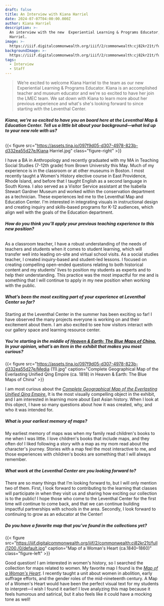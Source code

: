 ```yaml
---
draft: false
title: An Interview with Kiana Harriel
date: 2024-07-07T04:00:00.000Z
author: Kiana Harriel
description: >-
  An interview with the new  Experiential Learning & Programs Educator, Kiana
  Harriel. 
image: >-
  https://iiif.digitalcommonwealth.org/iiif/2/commonwealth:cj82kr21t/full/1200,/0/default.jpg
backgroundImage: >-
  https://iiif.digitalcommonwealth.org/iiif/2/commonwealth:cj82kr21t/full/1200,/0/default.jpg
tags:
  - Interview
  - Staff
---
```


> We’re excited to welcome Kiana Harriel to the team as our new Experiential Learning & Programs Educator. Kiana is an accomplished teacher and museum educator and we're so excited to have her join the LMEC team. We sat down with Kiana to learn more about her previous experience and what's she's looking forward to since starting with the Leventhal Center.

###### **Kiana, we’re so excited to have you on board here at the Leventhal Map & Education Center. Tell us a little bit about your background—what led up to your new role with us?**

{{< figure src="https://assets.tina.io/097f9d05-d307-4978-823b-d332ea55d27e/Kiana Harriel.jpg" class="figure-right" >}}

I have a BA in Anthropology and recently graduated with my MA in Teaching Social Studies (7-12th grade) from Brown University this May. Much of my experience is in the classroom or at other museums in Boston. I most recently taught a Women's History elective course in East Providence, Rhode Island, and before that I taught English as a second language in South Korea. I also served as a Visitor Service assistant at the Isabella Stewart Gardner Museum and worked within the conservation department as a technician. These experiences led me  to the Leventhal Map and Education Center. I'm interested in integrating visuals in instructional design and creating inquiry and skills-based programs for K-12 audiences, which align well with the goals of the Education department.

###### **How do you think you’ll apply your previous teaching experience to this new position?**

As a classroom teacher, I have a robust understanding of the needs of teachers and students when it comes to student learning, which will transfer well into leading on-site and virtual school visits. As a social studies teacher, I created inquiry-based and student-led lessons. I focused on creating compelling open-ended questions relating to both historical content and my students’ lives to position my students as experts and to help their understanding. This practice was the most impactful for me and is something that I will continue to apply in my new position when working with the public.

##### **What’s been the most exciting part of your experience at Leventhal Center so far?**

Starting at the Leventhal Center in the summer has been exciting so far! I have observed the many projects everyone is working on and their excitement about them. I am also excited to see how visitors interact with our gallery space and learning resource center.

##### **You’re starting in the middle of *[Heaven & Earth: The Blue Maps of China.](https://www.leventhalmap.org/digital-exhibitions/heaven-and-earth/)* In your opinion, what’s an item in the exhibit that makes you most curious?**

{{< figure src="https://assets.tina.io/097f9d05-d307-4978-823b-d332ea55d27e/Media (11).jpg" caption="Complete Geographical Map of the Everlasting Unified Qing Empire (ca. 1818) in Heaven & Earth: The Blue Maps of China" >}}

I am most curious about the [*Complete Geographical Map of the Everlasting Unified Qing Empire*.](https://www.leventhalmap.org/digital-exhibitions/heaven-and-earth/catalogue/3/) It is the most visually compelling object in the exhibit, and I am interested in learning more about East Asian history. When I look at this object, I have so many questions about how it was created, why, and who it was intended for.

##### **What is your earliest memory of maps?**

My earliest memory of maps was when my family read children's books to me when I was little. I love children's books that include maps, and they often do! I liked following a story with a map as my mom read about the character's journey. Stories with a map feel the most interactive to me, and those experiences with children's books are something that I will always remember.

##### **What work at the Leventhal Center are you looking forward to?**

There are so many things that I’m looking forward to, but I will only mention two of them. First, I look forward to contributing to the learning that classes will participate in when they visit us and sharing how exciting our collection is to the public! I hope those who come to the Leventhal Center for the first time will continue to come back, and that we can continue building impactful partnerships with schools in the area. Secondly, I look forward to continuing to grow as an educator at the Center!

##### **Do you have a favorite map that you’ve found in the collections yet?**

{{< figure src="https://iiif.digitalcommonwealth.org/iiif/2/commonwealth:cj82kr21t/full/1200,/0/default.jpg" caption="Map of a Woman's Heart (ca.1840–1860)" class="figure-left" >}}

Good question! I am interested in women's history, so I searched the collection for maps related to women. My favorite map I found is the *[Map of a Woman's Heart](https://collections.leventhalmap.org/search/commonwealth:cj82kr20j)*. I recently taught a unit about women in abolition, early suffrage efforts, and the gender roles of the mid-nineteenth century. A Map of a Women's Heart would have been the perfect visual text for my students to interpret—I wish I found it earlier! I love analyzing this map because it feels humorous and satirical, but it also feels like it could have a mocking tone as well!
